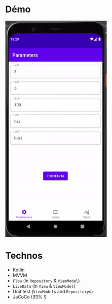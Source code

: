 # Démo
![Démo Gif, wait for it !](https://github.com/NinoDLC/Fizzbuzz/blob/master/demo.gif)

# Technos
* Kotlin
* MVVM
* `Flow` (in `Repository` & `ViemModel`)
* `LiveData` (in `View` & `ViewModel`)
* Unit test (`ViewModel`s and `Repository`s)
* JaCoCo (93% !)
